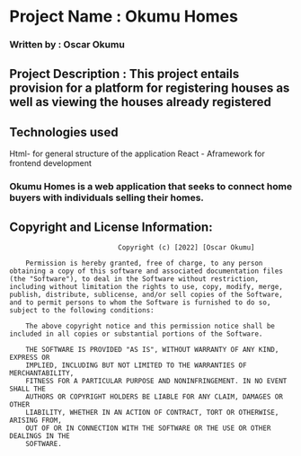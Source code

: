 # Project Name : Okumu Homes


### Written by : Oscar Okumu

 ## Project Description : This project entails provision for a platform for registering houses as well as viewing the houses already registered
 ## Technologies used
   Html- for general structure of the application
   React - Aframework for frontend development
 ### Okumu Homes is a web application that seeks to connect home buyers with individuals selling their homes.

## Copyright and License Information: 
                               Copyright (c) [2022] [Oscar Okumu]

        Permission is hereby granted, free of charge, to any person obtaining a copy of this software and associated documentation files (the "Software"), to deal in the Software without restriction, including without limitation the rights to use, copy, modify, merge, publish, distribute, sublicense, and/or sell copies of the Software, and to permit persons to whom the Software is furnished to do so, subject to the following conditions:
        
        The above copyright notice and this permission notice shall be included in all copies or substantial portions of the Software.

        THE SOFTWARE IS PROVIDED "AS IS", WITHOUT WARRANTY OF ANY KIND, EXPRESS OR
        IMPLIED, INCLUDING BUT NOT LIMITED TO THE WARRANTIES OF MERCHANTABILITY,
        FITNESS FOR A PARTICULAR PURPOSE AND NONINFRINGEMENT. IN NO EVENT SHALL THE
        AUTHORS OR COPYRIGHT HOLDERS BE LIABLE FOR ANY CLAIM, DAMAGES OR OTHER
        LIABILITY, WHETHER IN AN ACTION OF CONTRACT, TORT OR OTHERWISE, ARISING FROM,
        OUT OF OR IN CONNECTION WITH THE SOFTWARE OR THE USE OR OTHER DEALINGS IN THE
        SOFTWARE.
